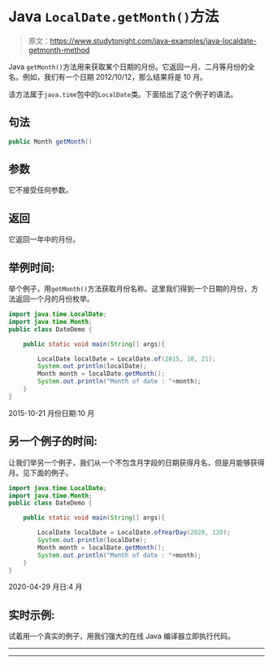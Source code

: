 # Java `LocalDate.getMonth()`方法

> 原文：<https://www.studytonight.com/java-examples/java-localdate-getmonth-method>

Java `getMonth()`方法用来获取某个日期的月份。它返回一月、二月等月份的全名。例如，我们有一个日期 2012/10/12，那么结果将是 10 月。

该方法属于`java.time`包中的`LocalDate`类。下面给出了这个例子的语法。

## 句法

```java
public Month getMonth()
```

## 参数

它不接受任何参数。

## 返回

它返回一年中的月份。

## 举例时间:

举个例子，用`getMonth()`方法获取月份名称。这里我们得到一个日期的月份，方法返回一个月的月份枚举。

```java
import java.time.LocalDate;
import java.time.Month; 
public class DateDemo {

	public static void main(String[] args){  

		LocalDate localDate = LocalDate.of(2015, 10, 21);
		System.out.println(localDate);
		Month month = localDate.getMonth();
		System.out.println("Month of date : "+month);
	}
}
```

2015-10-21
月份日期:10 月

## 另一个例子的时间:

让我们举另一个例子，我们从一个不包含月字段的日期获得月名，但是月能够获得月。见下面的例子。

```java
import java.time.LocalDate;
import java.time.Month; 
public class DateDemo {

	public static void main(String[] args){  

		LocalDate localDate = LocalDate.ofYearDay(2020, 120);
		System.out.println(localDate);
		Month month = localDate.getMonth();
		System.out.println("Month of date : "+month);
	}
}
```

2020-04-29
月日:4 月

## 实时示例:

试着用一个真实的例子，用我们强大的在线 Java 编译器立即执行代码。

* * *

* * *